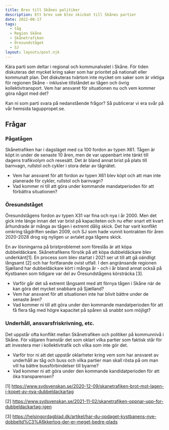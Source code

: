 ```yaml
---
title: Brev till Skånes politiker
description: Ett brev som blev skickat till Skånes partier
date: 2022-08-17
tags:
  - tåg
  - Region Skåne
  - Skånetrafiken
  - Öresundståget
  - SJ
layout: layouts/post.njk
---
```

Kära parti som deltar i regional och kommunalvalet i Skåne. För tiden diskuteras det mycket kring saker som har prioritet på nationalt eller kommunalt plan. Det diskuteras tvärtom inte mycket om saker som är viktiga för regionen Skåne - inklusive tillståndet av tågen och övrig kollektivtransport. Vem har ansvaret för situationen nu och vem kommer göra något med det?

Kan ni som parti svara på nedanstående frågor? Så publicerar vi era svår på vår hemsida taguppropet.se.

## Frågar

### Pågatågen

Skånetrafiken har i dagsläget med ca 100 fordon av typen X61. Tågen är köpt in under de senaste 10 åren, men de var uppenbart inte tänkt till dagens trafikvolym och resesätt. Det är bland annat brist på plats till barnvagn, rullstol och cykler i stora delar av tågnätet.

* Vem har ansvaret för att fordon av typen X61 blev köpt  och att man inte planerade för cykler, rullstol och barnvagn?
* Vad kommer ni till att göra under kommande mandatperioden för att förbättra situationen?

### Öresundståget

Öresundstågens fordon av typen X31 var fina och nya i år 2000. Men det gick inte länge innan det var brist på kapaciteten och nu efter snart ett kvart århundrade är många av tågen i extremt dålig skick. Det har varit konflikt omkring tågdriften sedan 2009, och SJ som hade vunnit kontrakten för åren 2020-2028 drog sig nyligen ur avtalet pga tågens skick.

En av lösningarna på bristproblemet som föreslås är att köpa dubbeldäckare. Skånetrafikens försök på att köpa dubbeldäckare blev underkänt[1]. En process som blev startat i 2021 ser ut till att gå oändligt långsamt [2] och har fortfarande ovist utfall. I den angränsande regionen Sjælland har dubbeldäckare kört i många år - och i år bland annat också på Kystbanen som tidigare var del av Öresundstågens körsträcka [3].

* Varför går det så extremt långsamt med att förnya tågen i Skåne när de kan göra det mycket snabbare på Sjælland?
* Vem har ansvaret för att situationen inte har blivit bättre under de senaste åren?
* Vad kommer ni till att göra under den kommande mandatperioden för att få flera tåg med högre kapacitet på spåren så snabbt som möjligt?


### Underhåll, ansvarsfriskrivning, etc.

Det uppstår ofta konflikt mellan Skånetrafiken och politiker på kommunnivå i Skåne. För väljaren framstår det som oklart vilka partier som faktisk står för att investera mer i kollektivtrafik och vilka som inte gör det.

* Varför tror ni att det uppstår oklarheter kring vem som har ansvaret av underhåll av tåg och buss och vilka partier man skall rösta på om man vill ha bättre bussförbindelser till byarne?
* Vad kommer ni att göra under den kommande kandidatperioden för att öka transparensen?



[1] https://www.sydsvenskan.se/2020-12-09/skanetrafiken-brot-mot-lagen-i-kopet-av-nya-dubbeldackartag

[2] https://www.sydsvenskan.se/2021-11-02/skanetrafiken-oppnar-upp-for-dubbeldackartag-igen

[3] https://helsingordagblad.dk/artikel/har-du-opdaget-kystbanens-nye-dobbeltd%C3%A6kkertog-der-er-meget-bedre-plads
